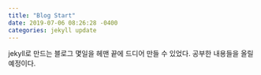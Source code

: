```yaml
---
title: "Blog Start"
date: 2019-07-06 08:26:28 -0400
categories: jekyll update
---
```


jekyll로 만드는 블로그
몇일을 헤맨 끝에 드디어 만들 수 있었다.
공부한 내용들을 올릴 예정이다.
